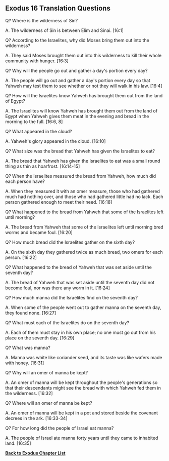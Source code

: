 ## Exodus 16 Translation Questions ##

Q? Where is the wilderness of Sin?

A. The wilderness of Sin is between Elim and Sinai. [16:1]

Q? According to the Israelites, why did Moses bring them out into the wilderness?

A. They said Moses brought them out into this wilderness to kill their whole community with hunger. [16:3]

Q? Why will the people go out and gather a day's portion every day?

A. The people will go out and gather a day's portion every day so that Yahweh may test them to see whether or not they will walk in his law. [16:4]

Q? How will the Israelites know Yahweh has brought them out from the land of Egypt?

A. The Israelites will know Yahweh has brought them out from the land of Egypt when Yahweh gives them meat in the evening and bread in the morning to the full. [16:6, 8]

Q? What appeared in the cloud?

A. Yahweh's glory appeared in the cloud. [16:10]

Q? What size was the bread that Yahweh has given the Israelites to eat?

A. The bread that Yahweh has given the Israelites to eat was a small round thing as thin as hoarfrost. [16:14-15]

Q? When the Israelites measured the bread from Yahweh, how much did each person have?

A. When they measured it with an omer measure, those who had gathered much had nothing over, and those who had gathered little had no lack. Each person gathered enough to meet their need. [16:18]

Q? What happened to the bread from Yahweh that some of the Israelites left until morning?

A. The bread from Yahweh that some of the Israelites left until morning bred worms and became foul. [16:20]

Q? How much bread did the Israelites gather on the sixth day?

A. On the sixth day they gathered twice as much bread, two omers for each person. [16:22]

Q? What happened to the bread of Yahweh that was set aside until the seventh day?

A. The bread of Yahweh that was set aside until the seventh day did not become foul, nor was there any worm in it. [16:24]

Q? How much manna did the Israelites find on the seventh day?

A. When some of the people went out to gather manna on the seventh day, they found none. [16:27]

Q? What must each of the Israelites do on the seventh day?

A. Each of them must stay in his own place; no one must go out from his place on the seventh day. [16:29]

Q? What was manna?

A. Manna was white like coriander seed, and its taste was like wafers made with honey. [16:31]

Q? Why will an omer of manna be kept?

A. An omer of manna will be kept throughout the people's generations so that their descendants might see the bread with which Yahweh fed them in the wilderness. [16:32]

Q? Where will an omer of manna be kept?

A. An omer of manna will be kept in a pot and stored beside the covenant decrees in the ark. [16:33-34]

Q? For how long did the people of Israel eat manna?

A. The people of Israel ate manna forty years until they came to inhabited land. [16:35]

__[Back to Exodus Chapter List](./)__

